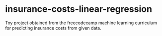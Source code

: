 # insurance-costs-linear-regression
Toy project obtained from the freecodecamp machine learning curriculum for predicting insurance costs from given data.
